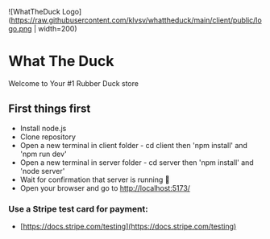 ![WhatTheDuck Logo](https://raw.githubusercontent.com/klvsv/whattheduck/main/client/public/logo.png | width=200)

# What The Duck

Welcome to Your #1 Rubber Duck store

## First things first

- Install node.js
- Clone repository
- Open a new terminal in client folder - cd client then 'npm install' and 'npm run dev'
- Open a new terminal in server folder - cd server then 'npm install' and 'node server'
- Wait for confirmation that server is running 💛
- Open your browser and go to [http://localhost:5173/](http://localhost:5173/)

### Use a Stripe test card for payment:

- [https://docs.stripe.com/testing](https://docs.stripe.com/testing)
